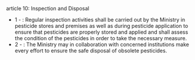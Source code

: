 article 10: Inspection and Disposal

<ul>
			<li>1 - : Regular inspection activities shall be carried out by the Ministry in pesticide stores and premises as well as during pesticide application to ensure that pesticides are properly stored and applied and shall assess the condition of the pesticides in order to take the necessary measure.<ul>
			</ul></li>			<li>2 - : The Ministry may in collaboration with concerned institutions make every effort to ensure the safe disposal of obsolete pesticides.<ul>
			</ul></li></ul>